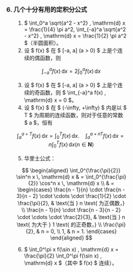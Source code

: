 <div style="float: left; width: 64%; padding: 1%;">

### 6. 几个十分有用的定积分公式

<ul>

1. $ \int_0^a \sqrt{a^2 - x^2} \, \mathrm{d} x = \frac{1}{4} \pi a^2, \int_{-a}^a \sqrt{a^2 - x^2} \, \mathrm{d} x = \frac{1}{2} \pi a^2 $（半圆面积）。
2. 设 $ f(x) $ 在 $ [-a, a] (a > 0) $ 上是个连续的偶函数，则

$$
\int_{-a}^a f(x) \, \mathrm{d} x = 2 \int_0^a f(x) \, \mathrm{d} x
$$

3. 设 $ f(x) $ 在 $ [-a, a] (a > 0) $ 上是个连续的奇函数，则 $ \int_{-a}^a f(x) \, \mathrm{d} x = 0 $。
4. 设 $ f(x) $ 在 $ (-\infty, +\infty) $ 内是以 $ T $ 为周期的连续函数，则对于任意的常数 $ a $，恒有

$$
\int_a^{a + T} f(x) \, \mathrm{d} x = \int_0^T f(x) \, \mathrm{d} x . \quad \int_a^{a + nT} f(x) \, \mathrm{d} x = n \int_0^T f(x) \, \mathrm{d} x (n \in \mathbf{N})
$$

5. 华里士公式：

$$
\begin{aligned}
\int_0^{\frac{\pi}{2}} \sin^n x \, \mathrm{d} x & = \int_0^{\frac{\pi}{2}} \cos^n x \, \mathrm{d} x \\
& = \begin{cases} \frac{n - 1}{n} \cdot \frac{n - 3}{n - 2} \cdot \cdots \cdot \frac{1}{2} \cdot \frac{\pi}{2}, & \text{当 } n \text{ 为正偶数，} \\ \frac{n - 1}{n} \cdot \frac{n - 3}{n - 2} \cdot \cdots \cdot \frac{2}{3}, & \text{当 } n \text{ 为大于 } 1 \text{ 的正奇数，} \\ \frac{\pi}{2}, & n = 0, \\ 1, & n = 1. \end{cases}
\end{aligned}
$$

6. $ \int_0^\pi x f(\sin x) \, \mathrm{d} x = \frac{\pi}{2} \int_0^\pi f(\sin x) \, \mathrm{d} x $（其中 $ f(x) $ 连续）。

</ul>

</div>
<div style="float: right; width: 26%; padding: 1%;">

</div>
<div style="clear: both;"></div>
